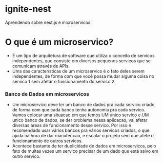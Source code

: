 # ignite-nest
Aprendendo sobre nest.js e microservicos.

# O que é um microservico?
- É um tipo de arquitetura de software que utiliza o conceito de servicos independentes, que consiste em diversos pequenos servicos que se comunicam através de APIs.
- Uma das características de um microservico é o fato deles serem  independentes, de forma com que você possa mudar alguma coisa no servico 1 sem afetar o funcionamento do servico 2.
### Banco de Dados em microservicos
- Um microservico deve ter um banco de dados pra cada servico criado, de forma com que cada banco tenha autonomia pra cada servico. Vamos colocar uma situacao em que temos UM unico servico e UM unico banco de dados, se der problema nessa aplicacao, vai afetar diversas áreas de funcionamento desse servico. Por isso é recomendado usar vários bancos pra vários servicos criados, o que ajuda na hora de dar manutencao, e escalar o projeto sem que afete o funcionamento de outros servicos. 
- Acontece bastante de ter duplicidade de dados em microservicos, pelo fato de muitas vezes um servico precisar de um dado que está salvo em outro servico. 

